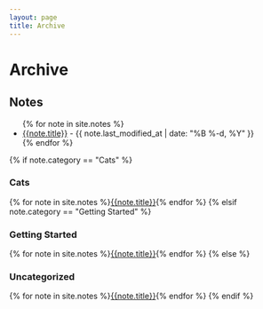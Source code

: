 ```yaml
---
layout: page
title: Archive
---
```

# Archive
## Notes
<ul>
{% for note in site.notes %}
<li><a href="{{ note.url }}{%- if site.use_html_extension -%}.html{%- endif -%}" class="internal-link">{{note.title}}</a> - {{ note.last_modified_at | date: "%B %-d, %Y" }}</li>
{% endfor %}
</ul>

{% if note.category == "Cats" %}
### Cats
  {% for note in site.notes %}[{{note.title}}]({{note.url}}){% endfor %}
{% elsif note.category == "Getting Started" %}
### Getting Started
  {% for note in site.notes %}[{{note.title}}]({{note.url}}){% endfor %}
{% else %}
### Uncategorized
  {% for note in site.notes %}[{{note.title}}]({{note.url}}){% endfor %}
{% endif %}
